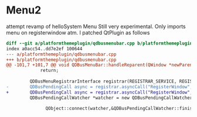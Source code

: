 # Menu2
attempt revamp of helloSystem Menu
Still very experimental. Only imports menu on registerwindow atm.
I patched QtPlugin as follows
```diff
diff --git a/platformthemeplugin/qdbusmenubar.cpp b/platformthemeplugin/qdbusmenubar.cpp
index a0acc54..dd7e2ef 100644
--- a/platformthemeplugin/qdbusmenubar.cpp
+++ b/platformthemeplugin/qdbusmenubar.cpp
@@ -101,7 +101,7 @@ void QDBusMenuBar::handleReparent(QWindow *newParentWindow)
             return;
 
         QDBusMenuRegistrarInterface registrar(REGISTRAR_SERVICE, REGISTRAR_PATH, connection, this);
-        QDBusPendingCall async = registrar.asyncCall("RegisterWindow",static_cast<uint>(window()->winId()), QVariant(m_objectPath));
+        QDBusPendingCall async = registrar.asyncCall("RegisterWindow",static_cast<uint>(window()->winId()), QDBusObjectPath(m_objectPath));
         QDBusPendingCallWatcher *watcher = new QDBusPendingCallWatcher(async, this);
 
               QObject::connect(watcher,&QDBusPendingCallWatcher::finished,
```
